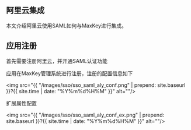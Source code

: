 <h2>阿里云集成</h2>
本文介绍阿里云使用SAML如何与MaxKey进行集成。

<h2>应用注册</h2>

首先需要注册阿里云，并开通SAML认证功能

应用在MaxKey管理系统进行注册，注册的配置信息如下


<img src="{{ "/images/sso/sso_saml_aly_conf.png" | prepend: site.baseurl }}?{{ site.time | date: "%Y%m%d%H%M" }}"  alt=""/>

扩展属性配置

<img src="{{ "/images/sso/sso_saml_aly_conf_ex.png" | prepend: site.baseurl }}?{{ site.time | date: "%Y%m%d%H%M" }}"  alt=""/>
